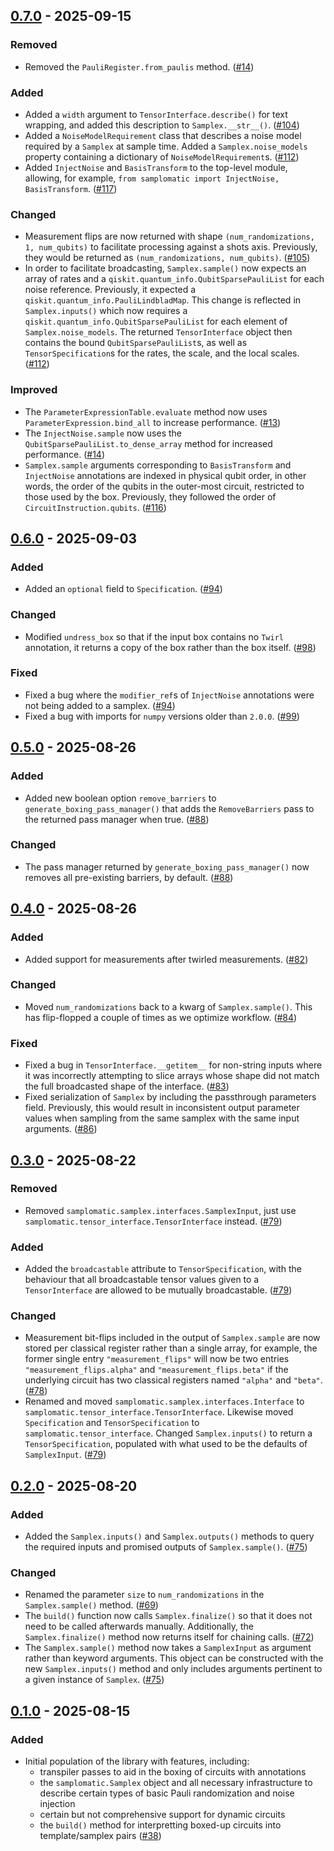 ## [0.7.0](https://github.com/Qiskit/samplomatic/tree/0.7.0) - 2025-09-15

### Removed

- Removed the `PauliRegister.from_paulis` method. ([#14](https://github.com/Qiskit/samplomatic/issues/14))

### Added

- Added a `width` argument to `TensorInterface.describe()` for text wrapping, and added this description to `Samplex.__str__()`. ([#104](https://github.com/Qiskit/samplomatic/issues/104))
- Added a `NoiseModelRequirement` class that describes a noise model required by a `Samplex` at sample time.
  Added a `Samplex.noise_models` property containing a dictionary of `NoiseModelRequirement`s. ([#112](https://github.com/Qiskit/samplomatic/issues/112))
- Added `InjectNoise` and `BasisTransform` to the top-level module, allowing, for example, `from samplomatic import InjectNoise, BasisTransform`. ([#117](https://github.com/Qiskit/samplomatic/issues/117))

### Changed

- Measurement flips are now returned with shape `(num_randomizations, 1, num_qubits)` to facilitate processing against a shots axis.
  Previously, they would be returned as `(num_randomizations, num_qubits)`. ([#105](https://github.com/Qiskit/samplomatic/issues/105))
- In order to facilitate broadcasting, `Samplex.sample()` now expects an array of rates and a `qiskit.quantum_info.QubitSparsePauliList` for each noise reference.
  Previously, it expected a `qiskit.quantum_info.PauliLindbladMap`.
  This change is reflected in `Samplex.inputs()` which now requires a `qiskit.quantum_info.QubitSparsePauliList` for each element of `Samplex.noise_models`.
  The returned `TensorInterface` object then contains the bound `QubitSparsePauliList`s, as well as `TensorSpecification`s for the rates, the scale, and the local scales. ([#112](https://github.com/Qiskit/samplomatic/issues/112))

### Improved

- The `ParameterExpressionTable.evaluate` method now uses `ParameterExpression.bind_all` to increase performance. ([#13](https://github.com/Qiskit/samplomatic/issues/13))
- The `InjectNoise.sample` now uses the `QubitSparsePauliList.to_dense_array` method for increased performance. ([#14](https://github.com/Qiskit/samplomatic/issues/14))
- `Samplex.sample` arguments corresponding to `BasisTransform` and `InjectNoise` annotations are indexed in physical qubit order, in other words, the order of the qubits in the outer-most circuit, restricted to those used by the box.
  Previously, they followed the order of `CircuitInstruction.qubits`. ([#116](https://github.com/Qiskit/samplomatic/issues/116))


## [0.6.0](https://github.com/Qiskit/samplomatic/tree/0.6.0) - 2025-09-03

### Added

- Added an `optional` field to `Specification`. ([#94](https://github.com/Qiskit/samplomatic/issues/94))

### Changed

- Modified `undress_box` so that if the input box contains no ``Twirl`` annotation, it returns a copy of the box rather than the box itself. ([#98](https://github.com/Qiskit/samplomatic/issues/98))

### Fixed

- Fixed a bug where the `modifier_ref`s of `InjectNoise` annotations were not being added to a samplex. ([#94](https://github.com/Qiskit/samplomatic/issues/94))
- Fixed a bug with imports for `numpy` versions older than `2.0.0`. ([#99](https://github.com/Qiskit/samplomatic/issues/99))


## [0.5.0](https://github.com/Qiskit/samplomatic/tree/0.5.0) - 2025-08-26

### Added

- Added new boolean option `remove_barriers` to `generate_boxing_pass_manager()` that adds the `RemoveBarriers` pass to the returned pass manager when true. ([#88](https://github.com/Qiskit/samplomatic/issues/88))

### Changed

- The pass manager returned by `generate_boxing_pass_manager()` now removes all pre-existing barriers, by default. ([#88](https://github.com/Qiskit/samplomatic/issues/88))


## [0.4.0](https://github.com/Qiskit/samplomatic/tree/0.4.0) - 2025-08-26

### Added

- Added support for measurements after twirled measurements. ([#82](https://github.com/Qiskit/samplomatic/issues/82))

### Changed

- Moved `num_randomizations` back to a kwarg of `Samplex.sample()`. This has flip-flopped a couple of times as we optimize workflow. ([#84](https://github.com/Qiskit/samplomatic/issues/84))

### Fixed

- Fixed a bug in `TensorInterface.__getitem__` for non-string inputs where it was incorrectly attempting to slice arrays whose shape did not match the full broadcasted shape of the interface. ([#83](https://github.com/Qiskit/samplomatic/issues/83))
- Fixed serialization of `Samplex` by including the passthrough parameters field.
  Previously, this would result in inconsistent output parameter values when sampling from the same samplex with the same input arguments. ([#86](https://github.com/Qiskit/samplomatic/issues/86))


## [0.3.0](https://github.com/Qiskit/samplomatic/tree/0.3.0) - 2025-08-22

### Removed

- Removed `samplomatic.samplex.interfaces.SamplexInput`, just use `samplomatic.tensor_interface.TensorInterface` instead. ([#79](https://github.com/Qiskit/samplomatic/issues/79))

### Added

- Added the `broadcastable` attribute to `TensorSpecification`, with the behaviour that all broadcastable tensor values given to a `TensorInterface` are allowed to be mutually broadcastable. ([#79](https://github.com/Qiskit/samplomatic/issues/79))

### Changed

- Measurement bit-flips included in the output of `Samplex.sample` are now stored per classical register rather than a single array, for example, the former single entry `"measurement_flips"` will now be two entries `"measurement_flips.alpha"` and `"measurement_flips.beta"` if the underlying circuit has two classical registers named `"alpha"` and `"beta"`. ([#78](https://github.com/Qiskit/samplomatic/issues/78))
- Renamed and moved `samplomatic.samplex.interfaces.Interface` to `samplomatic.tensor_interface.TensorInterface`. Likewise moved `Specification` and `TensorSpecification` to `samplomatic.tensor_interface`. Changed `Samplex.inputs()` to return a `TensorSpecification`, populated with what used to be the defaults of `SamplexInput`. ([#79](https://github.com/Qiskit/samplomatic/issues/79))


## [0.2.0](https://github.com/Qiskit/samplomatic/tree/0.2.0) - 2025-08-20

### Added

- Added the `Samplex.inputs()` and `Samplex.outputs()` methods to query the required inputs and promised outputs of `Samplex.sample()`. ([#75](https://github.com/Qiskit/samplomatic/issues/75))

### Changed

- Renamed the parameter `size` to `num_randomizations` in the `Samplex.sample()` method. ([#69](https://github.com/Qiskit/samplomatic/issues/69))
- The `build()` function now calls `Samplex.finalize()` so that it does not need to be called afterwards manually.
  Additionally, the `Samplex.finalize()` method now returns itself for chaining calls. ([#72](https://github.com/Qiskit/samplomatic/issues/72))
- The `Samplex.sample()` method now takes a `SamplexInput` as argument rather than keyword arguments.
  This object can be constructed with the new `Samplex.inputs()` method and only includes arguments pertinent to a given instance of `Samplex`. ([#75](https://github.com/Qiskit/samplomatic/issues/75))


## [0.1.0](https://github.com/Qiskit/samplomatic/tree/0.1.0) - 2025-08-15

### Added

- Initial population of the library with features, including:
   - transpiler passes to aid in the boxing of circuits with annotations
   - the `samplomatic.Samplex` object and all necessary infrastructure to
     describe certain types of basic Pauli randomization and noise injection
   - certain but not comprehensive support for dynamic circuits
   - the `build()` method for interpretting boxed-up circuits into template/samplex pairs ([#38](https://github.com/Qiskit/samplomatic/issues/38))
